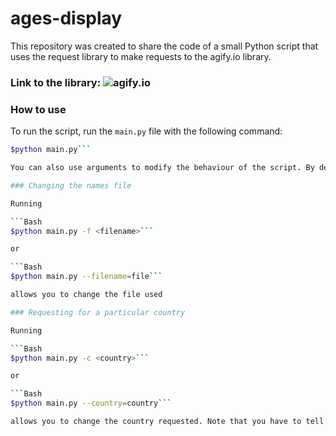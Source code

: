 # ages-display

This repository was created to share the code of a small Python script that uses the request library to make requests to the agify.io library.

### Link to the library: ![agify.io](https://agify.io/)

### How to use

To run the script, run the `main.py` file with the following command:

```Bash
$python main.py```

You can also use arguments to modify the behaviour of the script. By default, it will request for names from any country, within the `names_reduced.txt` file.

### Changing the names file

Running

```Bash
$python main.py -f <filename>```

or

```Bash
$python main.py --filename=file```

allows you to change the file used

### Requesting for a particular country

Running

```Bash
$python main.py -c <country>```

or

```Bash
$python main.py --country=country```

allows you to change the country requested. Note that you have to tell the country ISO 3166-1 alpha-2 code. A list of the available codes can be found ![here](https://en.wikipedia.org/wiki/ISO_3166-1_alpha-2#Officially_assigned_code_elements) or in the file `myutils.py`.


